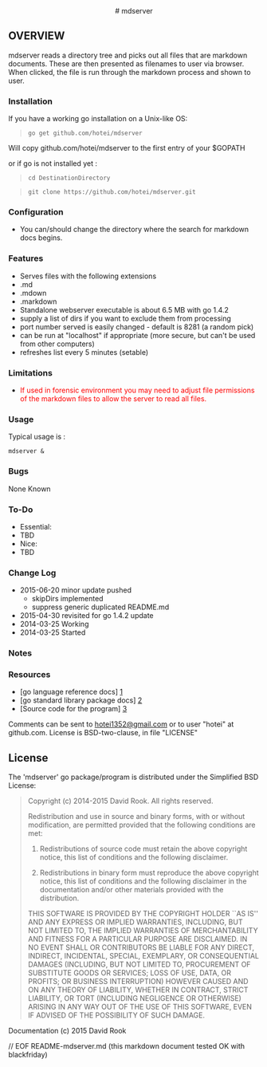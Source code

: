 <center>
# mdserver
</center>

## OVERVIEW

mdserver reads a directory tree and picks out all files that are markdown documents.
These are then presented as filenames to user via browser.
When clicked, the file is run through the markdown process and shown to user.


### Installation

If you have a working go installation on a Unix-like OS:

> ```go get github.com/hotei/mdserver```

Will copy github.com/hotei/mdserver to the first entry of your $GOPATH

or if go is not installed yet :

> ```cd DestinationDirectory```

> ```git clone https://github.com/hotei/mdserver.git```

### Configuration

* You can/should change the directory where the search for markdown docs begins.

### Features

* Serves files with the following extensions
 * .md
 * .mdown
 * .markdown
* Standalone webserver executable is about 6.5 MB with go 1.4.2
* supply a list of dirs if you want to exclude them from processing
* port number served is easily changed - default is 8281 (a random pick)
* can be run at "localhost" if appropriate (more secure, but can't be used from other computers)
* refreshes list every 5 minutes (setable) 

### Limitations

* <font color="red">If used in forensic environment you may need to adjust file permissions of the markdown files to allow the server to read all files.</font>

### Usage

Typical usage is :

```mdserver &```

### Bugs

None Known

### To-Do

* Essential:
 * TBD
* Nice:
 * TBD


### Change Log
* 2015-06-20 minor update pushed
	* skipDirs implemented
	* suppress generic duplicated README.md 
* 2015-04-30 revisited for go 1.4.2 update
* 2014-03-25 Working
* 2014-03-25 Started

### Notes



### Resources

* [go language reference docs] [1] 
* [go standard library package docs] [2]
* [Source code for the program] [3]

[1]: http://golang.org/ref/spec/ "go reference spec"
[2]: http://golang.org/pkg/ "go package docs"
[3]: http://github.com/hotei/mdserver "github.com/hotei/mdserver"

Comments can be sent to <hotei1352@gmail.com> or to user "hotei" at github.com.
License is BSD-two-clause, in file "LICENSE"

License
-------
The 'mdserver' go package/program is distributed under the Simplified BSD License:

> Copyright (c) 2014-2015 David Rook. All rights reserved.
> 
> Redistribution and use in source and binary forms, with or without modification, are
> permitted provided that the following conditions are met:
> 
>    1. Redistributions of source code must retain the above copyright notice, this list of
>       conditions and the following disclaimer.
> 
>    2. Redistributions in binary form must reproduce the above copyright notice, this list
>       of conditions and the following disclaimer in the documentation and/or other materials
>       provided with the distribution.
> 
> THIS SOFTWARE IS PROVIDED BY THE COPYRIGHT HOLDER ``AS IS'' AND ANY EXPRESS OR IMPLIED
> WARRANTIES, INCLUDING, BUT NOT LIMITED TO, THE IMPLIED WARRANTIES OF MERCHANTABILITY AND
> FITNESS FOR A PARTICULAR PURPOSE ARE DISCLAIMED. IN NO EVENT SHALL <COPYRIGHT HOLDER> OR
> CONTRIBUTORS BE LIABLE FOR ANY DIRECT, INDIRECT, INCIDENTAL, SPECIAL, EXEMPLARY, OR
> CONSEQUENTIAL DAMAGES (INCLUDING, BUT NOT LIMITED TO, PROCUREMENT OF SUBSTITUTE GOODS OR
> SERVICES; LOSS OF USE, DATA, OR PROFITS; OR BUSINESS INTERRUPTION) HOWEVER CAUSED AND ON
> ANY THEORY OF LIABILITY, WHETHER IN CONTRACT, STRICT LIABILITY, OR TORT (INCLUDING
> NEGLIGENCE OR OTHERWISE) ARISING IN ANY WAY OUT OF THE USE OF THIS SOFTWARE, EVEN IF
> ADVISED OF THE POSSIBILITY OF SUCH DAMAGE.

Documentation (c) 2015 David Rook 

// EOF README-mdserver.md  (this markdown document tested OK with blackfriday)

